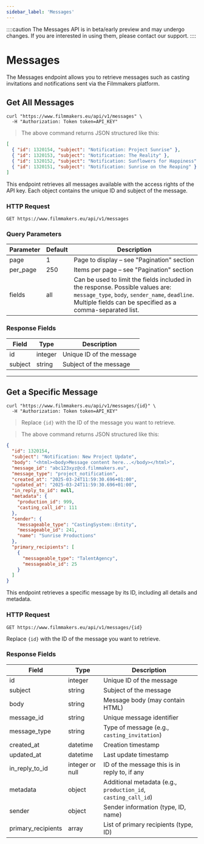 ```yaml
---
sidebar_label: 'Messages'
---
```


::::caution
The Messages API is in beta/early preview and may undergo changes. If you are interested in using them, please contact our support.
::::

# Messages

The Messages endpoint allows you to retrieve messages such as casting invitations and notifications sent via the Filmmakers platform.

## Get All Messages

```shell
curl "https://www.filmmakers.eu/api/v1/messages" \
  -H "Authorization: Token token=API_KEY"
```

> The above command returns JSON structured like this:

```json
[
  { "id": 1320154, "subject": "Notification: Project Sunrise" },
  { "id": 1320153, "subject": "Notification: The Reality" },
  { "id": 1320152, "subject": "Notification: Sunflowers for Happiness" },
  { "id": 1320151, "subject": "Notification: Sunrise on the Reaping" }
]
```

This endpoint retrieves all messages available with the access rights of the API key. Each object contains the unique ID and subject of the message.

### HTTP Request

`GET https://www.filmmakers.eu/api/v1/messages`

### Query Parameters

Parameter | Default | Description
--------- | ------- | -----------
page | 1 | Page to display – see "Pagination" section
per_page | 250 | Items per page – see "Pagination" section
fields | all | Can be used to limit the fields included in the response. Possible values are: `message_type`, `body`, `sender_name`, `deadline`. Multiple fields can be specified as a comma-separated list.

### Response Fields

Field | Type | Description
----- | ---- | -----------
id | integer | Unique ID of the message
subject | string | Subject of the message

---

## Get a Specific Message

```shell
curl "https://www.filmmakers.eu/api/v1/messages/{id}" \
  -H "Authorization: Token token=API_KEY"
```

> Replace `{id}` with the ID of the message you want to retrieve.

> The above command returns JSON structured like this:

```json
{
  "id": 1320154,
  "subject": "Notification: New Project Update",
  "body": "<html><body>Message content here...</body></html>",
  "message_id": "abc123xyz@cd.filmmakers.eu",
  "message_type": "project_notification",
  "created_at": "2025-03-24T11:59:30.696+01:00",
  "updated_at": "2025-03-24T11:59:30.696+01:00",
  "in_reply_to_id": null,
  "metadata": {
    "production_id": 999,
    "casting_call_id": 111
  },
  "sender": {
    "messageable_type": "CastingSystem::Entity",
    "messageable_id": 241,
    "name": "Sunrise Productions"
  },
  "primary_recipients": [
    {
      "messageable_type": "TalentAgency",
      "messageable_id": 25
    }
  ]
}
```

This endpoint retrieves a specific message by its ID, including all details and metadata.

### HTTP Request

`GET https://www.filmmakers.eu/api/v1/messages/{id}`

Replace `{id}` with the ID of the message you want to retrieve.

### Response Fields

Field | Type | Description
----- | ---- | -----------
id | integer | Unique ID of the message
subject | string | Subject of the message
body | string | Message body (may contain HTML)
message_id | string | Unique message identifier
message_type | string | Type of message (e.g., `casting_invitation`)
created_at | datetime | Creation timestamp
updated_at | datetime | Last update timestamp
in_reply_to_id | integer or null | ID of the message this is in reply to, if any
metadata | object | Additional metadata (e.g., `production_id`, `casting_call_id`)
sender | object | Sender information (type, ID, name)
primary_recipients | array | List of primary recipients (type, ID)
